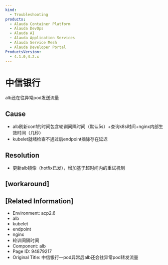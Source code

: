 ```yaml
---
kind:
  - Troubleshooting
products:
  - Alauda Container Platform
  - Alauda DevOps
  - Alauda AI
  - Alauda Application Services
  - Alauda Service Mesh
  - Alauda Developer Portal
ProductsVersion:
  - 4.1.0,4.2.x
---
```

<!-- A type of document that involves encountering a fault, diagnosing it, performing root cause analysis, and providing solutions. -->

# 中信银行

alb还在往异常pod发送流量

## Cause
- alb刷新conf的时间包含轮训间隔时间（默认5s）+查询k8s时间+nginx内部生效时间（几秒）
- kubelet就绪检查不通过后endpoint摘除存在延迟

## Resolution
- 更新alb镜像（hotfix已发），增加基于超时间内的重试机制

## [workaround]

## [Related Information]
- Environment: acp2.6
- alb
- kubelet
- endpoint
- nginx
- 轮训间隔时间
- Component: alb
- Page ID: 94879217
- Original Title: 中信银行—pod异常后alb还会往异常pod转发流量
